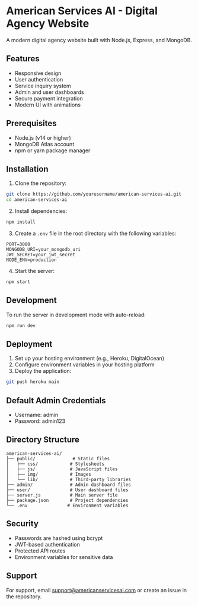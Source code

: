 # American Services AI - Digital Agency Website

A modern digital agency website built with Node.js, Express, and MongoDB.

## Features

- Responsive design
- User authentication
- Service inquiry system
- Admin and user dashboards
- Secure payment integration
- Modern UI with animations

## Prerequisites

- Node.js (v14 or higher)
- MongoDB Atlas account
- npm or yarn package manager

## Installation

1. Clone the repository:
```bash
git clone https://github.com/yourusername/american-services-ai.git
cd american-services-ai
```

2. Install dependencies:
```bash
npm install
```

3. Create a `.env` file in the root directory with the following variables:
```
PORT=3000
MONGODB_URI=your_mongodb_uri
JWT_SECRET=your_jwt_secret
NODE_ENV=production
```

4. Start the server:
```bash
npm start
```

## Development

To run the server in development mode with auto-reload:
```bash
npm run dev
```

## Deployment

1. Set up your hosting environment (e.g., Heroku, DigitalOcean)
2. Configure environment variables in your hosting platform
3. Deploy the application:
```bash
git push heroku main
```

## Default Admin Credentials

- Username: admin
- Password: admin123

## Directory Structure

```
american-services-ai/
├── public/              # Static files
│   ├── css/            # Stylesheets
│   ├── js/             # JavaScript files
│   ├── img/            # Images
│   └── lib/            # Third-party libraries
├── admin/              # Admin dashboard files
├── user/               # User dashboard files
├── server.js           # Main server file
├── package.json        # Project dependencies
└── .env               # Environment variables
```

## Security

- Passwords are hashed using bcrypt
- JWT-based authentication
- Protected API routes
- Environment variables for sensitive data

## Support

For support, email support@americanservicesai.com or create an issue in the repository. 